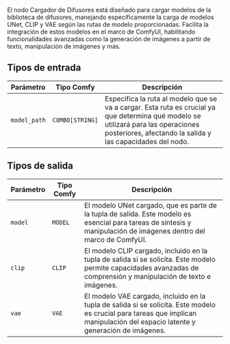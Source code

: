 El nodo Cargador de Difusores está diseñado para cargar modelos de la biblioteca de difusores, manejando específicamente la carga de modelos UNet, CLIP y VAE según las rutas de modelo proporcionadas. Facilita la integración de estos modelos en el marco de ComfyUI, habilitando funcionalidades avanzadas como la generación de imágenes a partir de texto, manipulación de imágenes y más.

## Tipos de entrada

| Parámetro    | Tipo Comfy  | Descripción |
|--------------|--------------|-------------|
| `model_path` | `COMBO[STRING]` | Especifica la ruta al modelo que se va a cargar. Esta ruta es crucial ya que determina qué modelo se utilizará para las operaciones posteriores, afectando la salida y las capacidades del nodo. |

## Tipos de salida

| Parámetro | Tipo Comfy | Descripción |
|-----------|-------------|-------------|
| `model`   | `MODEL`     | El modelo UNet cargado, que es parte de la tupla de salida. Este modelo es esencial para tareas de síntesis y manipulación de imágenes dentro del marco de ComfyUI. |
| `clip`    | `CLIP`      | El modelo CLIP cargado, incluido en la tupla de salida si se solicita. Este modelo permite capacidades avanzadas de comprensión y manipulación de texto e imágenes. |
| `vae`     | `VAE`       | El modelo VAE cargado, incluido en la tupla de salida si se solicita. Este modelo es crucial para tareas que implican manipulación del espacio latente y generación de imágenes. 